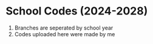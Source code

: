 # School Codes (2024-2028)
1. Branches are seperated by school year
2. Codes uploaded here were made by me
